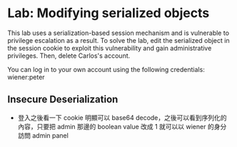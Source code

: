 # Lab: Modifying serialized objects

 This lab uses a serialization-based session mechanism and is vulnerable to privilege escalation as a result. To solve the lab, edit the serialized object in the session cookie to exploit this vulnerability and gain administrative privileges. Then, delete Carlos's account.

You can log in to your own account using the following credentials: wiener:peter 

## Insecure Deserialization
* 登入之後看一下 cookie 明顯可以 base64 decode，之後可以看到序列化的內容，只要把 admin 那邊的 boolean value 改成 1 就可以以 wiener 的身分訪問 admin panel